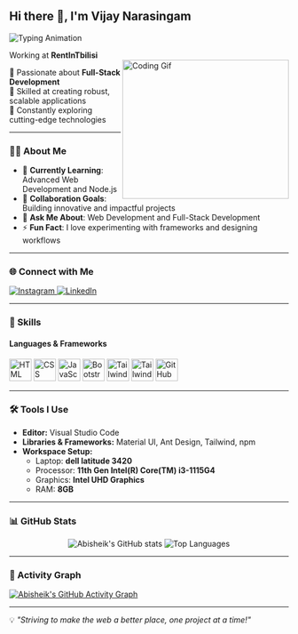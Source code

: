## Hi there 👋, I'm **Vijay Narasingam**  

![Typing Animation](https://readme-typing-svg.demolab.com/?lines=Web+Developer;Content+Creator;Web+Designer;Software+Developer&font=Fira%20Code&center=true&width=440&height=45&color=00bcd4&vCenter=true&size=22)

Working at **RentInTbilisi**  
<img align="right" src="https://i.pinimg.com/originals/47/f0/34/47f0342cec72b800463bf003eac1257e.gif" alt="Coding Gif" width="300" height="250" />  

🔹 Passionate about **Full-Stack Development**  
🔹 Skilled at creating robust, scalable applications  
🔹 Constantly exploring cutting-edge technologies  

---

### 👨‍💻 About Me  
- 🌱 **Currently Learning**: Advanced Web Development and Node.js  
- 👯 **Collaboration Goals**: Building innovative and impactful projects  
- 💬 **Ask Me About**: Web Development and Full-Stack Development 
- ⚡ **Fun Fact**: I love experimenting with frameworks and designing workflows  

---

### 🌐 Connect with Me  
<p align="left">
  <a href="https://www.instagram.com/kira_08_12/" target="_blank">
    <img src="https://img.shields.io/badge/Instagram-E4405F?style=for-the-badge&logo=instagram&logoColor=white" alt="Instagram" />
  </a>
  <a href="https://www.linkedin.com/in/vijaynarasingam/" target="_blank">
    <img src="https://img.shields.io/badge/LinkedIn-blue?style=for-the-badge&logo=linkedin&logoColor=white" alt="LinkedIn" />
  </a>
</p>

---

### 🚀 Skills  

#### **Languages & Frameworks**  
<p align="left">
  <img height="40" src="https://img.icons8.com/color/48/000000/html-5.png" alt="HTML" title="HTML" />
  <img height="40" src="https://img.icons8.com/color/48/000000/css3.png" alt="CSS" title="CSS" />
  <img height="40" src="https://img.icons8.com/color/48/000000/javascript.png" alt="JavaScript" title="JavaScript" />
  <img height="40" src="https://img.icons8.com/color/48/000000/bootstrap.png" alt="Bootstrap" title="Bootstrap" />
  <img height="40" src="https://img.icons8.com/color/48/tailwindcss.png" alt="Tailwind CSS" title="Tailwind CSS" />
  <img height="40" src="https://img.icons8.com/color/48/000000/nodejs.png" alt="Tailwind CSS" title="Node.js" />
  <img height="40" src="https://img.icons8.com/color/48/000000/github.png" alt="GitHub" title="GitHub" />
</p>

---

### 🛠️ Tools I Use  
- **Editor:** Visual Studio Code  
- **Libraries & Frameworks:** Material UI, Ant Design, Tailwind, npm  
- **Workspace Setup:**  
  - Laptop: **dell latitude 3420**  
  - Processor: **11th Gen Intel(R) Core(TM) i3-1115G4**  
  - Graphics: **Intel UHD Graphics**  
  - RAM: **8GB**  

---

### 📊 GitHub Stats  
<p align="center">
  <img src="https://github-readme-stats.vercel.app/api?username=Abi-de-jo&show_icons=true&theme=radical" alt="Abisheik's GitHub stats" />
  <img src="https://github-readme-stats.vercel.app/api/top-langs/?username=Abi-de-jo&layout=compact&theme=radical" alt="Top Languages" />
</p>

---

### 🌟 Activity Graph  
[![Abisheik's GitHub Activity Graph](https://github-readme-activity-graph.vercel.app/graph?username=Abi-de-jo&bg_color=0d1117&color=79fe96&line=7dd3fc&point=f5a623&area=true&hide_border=true)](https://github.com/ashutosh00710/github-readme-activity-graph)

---

💡 *"Striving to make the web a better place, one project at a time!"*
